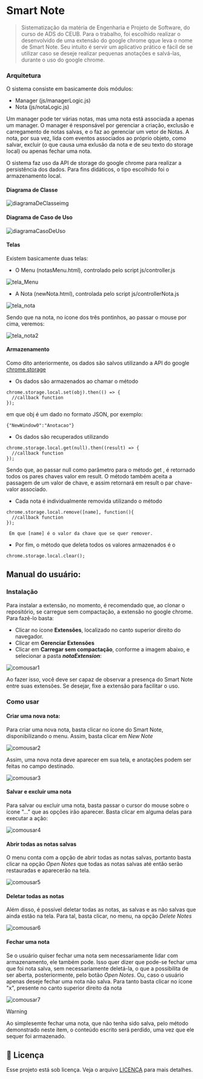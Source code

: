 # Smart Note

> Sistematização da matéria de Engenharia e Projeto de Software, do curso de ADS do CEUB.
> Para o trabalho, foi escolhido realizar o desenvolvido de uma extensão do google chrome qque leva o nome de Smart Note.
> Seu intuito é servir um aplicativo prático e fácil de se utilizar caso se deseje realizar pequenas anotações e salvá-las, durante o uso do google chrome.

### Arquitetura

O sistema consiste em basicamente dois módulos:
- Manager (js/managerLogic.js)
- Nota (js/notaLogic.js)

Um manager pode ter várias notas, mas uma nota está associada a apenas um manager.
O manager é responsável por gerenciar a criação, exclusão e carregamento de notas salvas, e o faz ao gerenciar um vetor de Notas.
A nota, por sua vez, lida com eventos associados ao próprio objeto, como salvar, excluir (o que causa uma exlusão da nota e de seu texto do storage local) ou apenas fechar uma nota.

O sistema faz uso da API de storage do google chrome para realizar a persistência dos dados. Para fins didáticos, o tipo escolhido foi o armazenamento local.

#### Diagrama de Classe

![diagramaDeClasseimg](https://github.com/user-attachments/assets/f5a98893-7bc0-4bd8-a989-7cd0f7d42d7f)

#### Diagrama de Caso de Uso

![diagramaCasoDeUso](https://github.com/user-attachments/assets/b1f7d7d1-9366-4295-b138-42ddb2148301)

#### Telas

Existem basicamente duas telas: 

- O Menu (notasMenu.html), controlado pelo script js/controller.js

  
![tela_Menu](https://github.com/user-attachments/assets/4f70cd20-be46-4825-b3ec-3362849c0a38)

- A Nota (newNota.html), controlada pelo script js/controllerNota.js

  
![tela_nota](https://github.com/user-attachments/assets/b41a83cb-c6f2-4327-996a-6011bd0d1dd7)

Sendo que na nota, no ícone dos três pontinhos, ao passar o mouse por cima, veremos:

![tela_nota2](https://github.com/user-attachments/assets/b266b2e8-20cf-491c-84e0-9e2242c60d81)

#### Armazenamento

Como dito anteriormente, os dados são salvos utilizando a API do google [chrome.storage](https://developer.chrome.com/docs/extensions/reference/api/storage?hl=pt-br)

- Os dados são armazenados ao chamar o método 

```
chrome.storage.local.set(obj).then(() => {
  //callback function
});
```

em que obj é um dado no formato JSON, por exemplo:
     
```
{"NewWindow0":"Anotacao"}
```

- Os dados são recuperados utilizando

```
chrome.storage.local.get(null).then((result) => {
  //callback function   
});
```


Sendo que, ao passar null como parâmetro para o método get , é retornado todos os pares chaves valor em  result.
    O método também aceita a passagem de um valor de chave, e assim retornará em  result o par chave-valor associado.

- Cada nota é individualmente removida utilizando o método

```
chrome.storage.local.remove([name], function(){
  //callback function
});
```
     Em que [name] é o valor da chave que se quer remover.

- Por fim, o método que deleta todos os valores armazenados é o

```
chrome.storage.local.clear();
```

## Manual do usuário:

### Instalação

Para instalar a extensão, no momento, é recomendado que, ao clonar o repositório, se carregue sem compactação, a extensão no google chrome. Para fazê-lo basta:
- Clicar no ícone **Extensões**, localizado no canto superior direito do navegador.
- Clicar em **Gerenciar Extensões**
- Clicar em **Carregar sem compactação**, conforme a imagem abaixo, e selecionar a pasta ***notaExtension***:

![comousar1](https://github.com/user-attachments/assets/56baa799-5fb4-41cc-86b7-f0fad3177ad0)

Ao fazer isso, você deve ser capaz de observar a presença do Smart Note entre suas extensões. Se desejar, fixe a extensão para facilitar o uso. 

### Como usar

#### Criar uma nova nota:

Para criar uma nova nota, basta clicar no ícone do Smart Note, disponibilizando o menu. Assim, basta clicar em *New Note* 

![comousar2](https://github.com/user-attachments/assets/d1344ac9-395e-4c75-bd04-3e1d20ab8bfc)

Assim, uma nova nota deve aparecer em sua tela, e anotações podem ser feitas no campo destinado.

![comousar3](https://github.com/user-attachments/assets/636bbe69-401e-49f7-9295-5a238bdb7516)

#### Salvar e excluir uma nota

Para salvar ou excluir uma nota, basta passar o cursor do mouse sobre o ícone "..." que as opções irão aparecer. Basta clicar em alguma delas para executar a ação:

![comousar4](https://github.com/user-attachments/assets/f331443c-5795-4b03-a437-30b40909a4a7)

#### Abrir todas as notas salvas

O menu conta com a opção de abrir todas as notas salvas, portanto basta clicar na opção *Open Notes* que todas as notas salvas até então serão restauradas e aparecerão na tela.

![comousar5](https://github.com/user-attachments/assets/42f36544-2378-4a43-95c7-33629be2e291)

#### Deletar todas as notas

Além disso, é possível deletar todas as notas, as salvas e as não salvas que ainda estão na tela. Para tal, basta clicar, no menu, na opção *Delete Notes*

![comousar6](https://github.com/user-attachments/assets/1531f875-2f91-4f47-a941-ad58ea89be2d)

#### Fechar uma nota

Se o usuário quiser fechar uma nota sem necessariamente lidar com armazenamento, ele também pode. Isso quer dizer que pode-se fechar uma que foi nota salva, sem necessariamente deletá-la, o que a possibilita
de ser aberta, posteriormente, pelo botão *Open Notes*. Ou, caso o usuário apenas deseje fechar uma nota não salva. Para tanto basta clicar no ícone "x", presente no canto superior direito da nota

![comousar7](https://github.com/user-attachments/assets/b954798a-1195-4f85-96ec-afae2e605b9f)

> [!WARNING]
> Ao simplesemte fechar uma nota, que não tenha sido salva, pelo método demonstrado neste item, o conteúdo escrito será perdido, uma vez que ele sequer foi armazenado.

#### 
## 📝 Licença

Esse projeto está sob licença. Veja o arquivo [LICENÇA](LICENSE.md) para mais detalhes.

